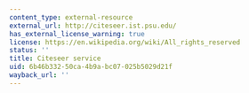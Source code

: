 ```yaml
---
content_type: external-resource
external_url: http://citeseer.ist.psu.edu/
has_external_license_warning: true
license: https://en.wikipedia.org/wiki/All_rights_reserved
status: ''
title: Citeseer service
uid: 6b46b332-50ca-4b9a-bc07-025b5029d21f
wayback_url: ''
---
```

